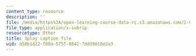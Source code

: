 ```yaml
---
content_type: resource
description: ''
file: /media/https%3A/open-learning-course-data-rc.s3.amazonaws.com/2-003sc-engineering-dynamics-fall-2011/a58b1d22f60a575f86427dd19018e2a3_zNCBDrnT05E.vtt
file_type: application/x-subrip
resourcetype: Other
title: 3play caption file
uid: a58b1d22-f60a-575f-8642-7dd19018e2a3
---
```

